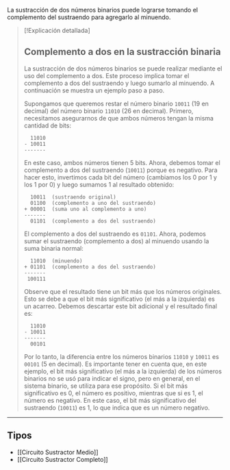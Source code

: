 La sustracción de dos números binarios puede lograrse tomando el complemento del sustraendo para agregarlo al minuendo. 

> [!Explicación detallada]
> ## Complemento a dos en la sustracción binaria
>
> La sustracción de dos números binarios se puede realizar mediante el uso del complemento a dos. Este proceso implica tomar el complemento a dos del sustraendo y luego sumarlo al minuendo. A continuación se muestra un ejemplo paso a paso.
>
> Supongamos que queremos restar el número binario `10011` (19 en decimal) del número binario `11010` (26 en decimal). Primero, necesitamos asegurarnos de que ambos números tengan la misma cantidad de bits:
>
> ```
>   11010
> - 10011
> -------
> ```
>
> En este caso, ambos números tienen 5 bits. Ahora, debemos tomar el complemento a dos del sustraendo (`10011`) porque es negativo. Para hacer esto, invertimos cada bit del número (cambiamos los 0 por 1 y los 1 por 0) y luego sumamos 1 al resultado obtenido:
>
> ```
>   10011  (sustraendo original)
>   01100  (complemento a uno del sustraendo)
> + 00001  (suma uno al complemento a uno)
> -------
>   01101  (complemento a dos del sustraendo)
> ```
>El complemento a dos del sustraendo es `01101`. Ahora, podemos sumar el sustraendo (complemento a dos) al minuendo usando la suma binaria normal:
> ```
>   11010  (minuendo)
> + 01101  (complemento a dos del sustraendo)
>-------
>  100111
> ```
>
> Observe que el resultado tiene un bit más que los números originales. Esto se debe a que el bit más significativo (el más a la izquierda) es un acarreo. Debemos descartar este bit adicional y el resultado final es:
>
> ```
>   11010
> - 10011
> -------
>   00101
> ```
> Por lo tanto, la diferencia entre los números binarios `11010` y `10011` es `00101` (5 en decimal).
> Es importante tener en cuenta que, en este ejemplo, el bit más significativo (el más a la izquierda) de los números binarios no se usó para indicar el signo, pero en general, en el sistema binario, se utiliza para ese propósito. Si el bit más significativo es 0, el número es positivo, mientras que si es 1, el número es negativo. En este caso, el bit más significativo del sustraendo (`10011`) es 1, lo que indica que es un número negativo.

---
## Tipos
- [[Circuito Sustractor Medio]]
- [[Circuito Sustractor Completo]]